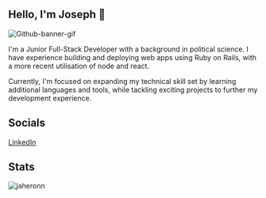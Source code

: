 ## Hello, I'm Joseph 👋
![Github-banner-gif](https://github.com/user-attachments/assets/833d6973-337d-42e1-84bf-adbedcf6bd8c)

I'm a Junior Full-Stack Developer with a background in political science. I have experience building and deploying web apps using Ruby on Rails, with a more recent utilisation of node and react.

Currently, I'm focused on expanding my technical skill set by learning additional languages and tools, while tackling exciting projects to further my development experience.

<!-- https://github.com/user-attachments/assets/9e5c0b4b-85b0-4790-888e-1297b78b6ab3 -->

## Socials
[LinkedIn][-1]

## Stats
<p><img align="left" src="https://github-readme-stats.vercel.app/api/top-langs?username=jaheronn&show_icons=true&locale=en&layout=compact&theme=github_dark" alt="jaheronn" /></p>
<!--
**JAHeronn/JAHeronn** is a ✨ _special_ ✨ repository because its `README.md` (this file) appears on your GitHub profile.

Here are some ideas to get you started:

- 🔭 I’m currently working on ...
- 🌱 I’m currently learning ...
- 👯 I’m looking to collaborate on ...
- 🤔 I’m looking for help with ...
- 💬 Ask me about ...
- 📫 How to reach me: ...
- 😄 Pronouns: ...
- ⚡ Fun fact: ...
-->

[-1]: https://www.linkedin.com/in/jaheronn/
